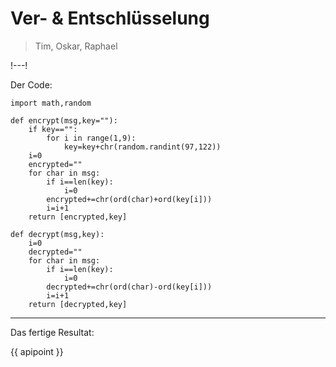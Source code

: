 # Ver- & Entschlüsselung

> Tim, Oskar, Raphael

!---!

Der Code:

``` python3
import math,random

def encrypt(msg,key=""):
    if key=="":
        for i in range(1,9):
            key=key+chr(random.randint(97,122))
    i=0
    encrypted=""
    for char in msg:
        if i==len(key):
            i=0
        encrypted+=chr(ord(char)+ord(key[i]))
        i=i+1
    return [encrypted,key]

def decrypt(msg,key):
    i=0
    decrypted=""
    for char in msg:
        if i==len(key):
            i=0
        decrypted+=chr(ord(char)-ord(key[i]))
        i=i+1
    return [decrypted,key]
```

---

Das fertige Resultat:

{{ apipoint }}